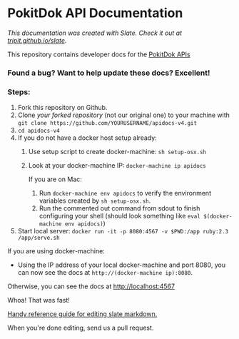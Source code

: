 PokitDok API Documentation
==========================

*This documentation was created with Slate. Check it out at [tripit.github.io/slate](http://tripit.github.io/slate).*

This repository contains developer docs for the [PokitDok APIs](https://platform.pokitdok.com)

### Found a bug? Want to help update these docs? Excellent!

### Steps: ###

 1. Fork this repository on Github.
 2. Clone *your forked repository* (not our original one) to your machine with `git clone https://github.com/YOURUSERNAME/apidocs-v4.git`
 3. `cd apidocs-v4`
 4. If you do not have a docker host setup already:
     1. Use setup script to create docker-machine: `sh setup-osx.sh`
     2. Look at your docker-machine IP: `docker-machine ip apidocs`
        
        If you are on Mac:
        1. Run `docker-machine env apidocs` to verify the environment variables created by `sh setup-osx.sh`.
        2. Run the commented out command from sdout to finish configuring your shell (should look something like `eval $(docker-machine env apidocs)`)
 5. Start local server: `docker run -it -p 8080:4567 -v $PWD:/app ruby:2.3 /app/serve.sh`

If you are using docker-machine:
- Using the IP address of your local docker-machine and port 8080, you can now see the docs at `http://(docker-machine ip):8080`.

Otherwise, you can see the docs at <http://localhost:4567>

Whoa! That was fast!

[Handy reference guide for editing slate markdown.](https://github.com/tripit/slate/wiki/Markdown-Syntax)

When you're done editing, send us a pull request.


